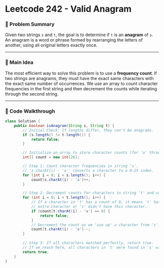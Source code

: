 # Leetcode 242 - Valid Anagram

### 🧩 Problem Summary

Given two strings `s` and `t`, the goal is to determine if `t` is an **anagram** of `s`. An anagram is a word or phrase formed by rearranging the letters of another, using all original letters exactly once.

---

### 🧠 Main Idea

The most efficient way to solve this problem is to use a **frequency count**. If two strings are anagrams, they must have the exact same characters with the exact same number of occurrences. We use an array to count character frequencies in the first string and then decrement the counts while iterating through the second string.

---

### 🧱 Code Walkthrough

```java
class Solution {
    public boolean isAnagram(String s, String t) {
        // Initial Check: If lengths differ, they can't be anagrams.
        if (s.length() != t.length()) {
            return false;
        }

        // Initialize an array to store character counts (for 'a' through 'z').
        int[] count = new int[26];

        // Step 1: Count character frequencies in string 's'.
        // 's.charAt(i) - 'a'' converts a character to a 0-25 index.
        for (int i = 0; i < s.length(); i++) {
            count[s.charAt(i) - 'a']++;
        }

        // Step 2: Decrement counts for characters in string 't' and validate.
        for (int i = 0; i < t.length(); i++) {
            // If a character in 't' has a count of 0, it means 't' has an
            // extra character or 's' didn't have this character.
            if (count[t.charAt(i) - 'a'] == 0) {
                return false;
            }
            // Decrement the count as we 'use up' a character from 's'.
            count[t.charAt(i) - 'a']--;
        }
        
        // Step 3: If all characters matched perfectly, return true.
        // If we reach here, all characters in 't' were found in 's' with matching frequencies.
        return true;
    }
}
